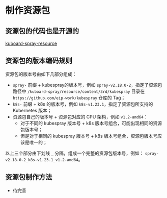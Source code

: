 ---
---

# 制作资源包

## 资源包的代码也是开源的

[kuboard-spray-resource](https://github.com/eip-work/kuboard-spray-resource)

## 资源包的版本编码规则

资源包的版本号由如下几部分组成：
* `spray-` 前缀 + kubespray的版本号，例如 `spray-v2.18.0-2`，指定了资源包路径中 `/kuboard-spray/resource/content/3rd/kubespray` 目录在 `https://github.com/eip-work/kubespray` 仓库的 Tag；
* `k8s-` 前缀 + k8s 的版本号，例如 `k8s-v1.23.1`，指定了资源包所支持的 Kubernetes 版本；
* 资源包自己的版本号 + 资源包对应的 CPU 架构，例如 `v1.2-amd64`：
  * 对于不同的 kubespray 版本号 + k8s 版本号组合，可能出现相同的资源包版本号；
  * 但是对于相同的 kubespray 版本号 + k8s 版本号组合，资源包版本号应该是唯一的；

以上三个部分由下划线 `_` 分隔，组成一个完整的资源包版本号，例如： `spray-v2.18.0-2_k8s-v1.23.1_v1.2-amd64`。

## 资源包制作方法

* 待完善